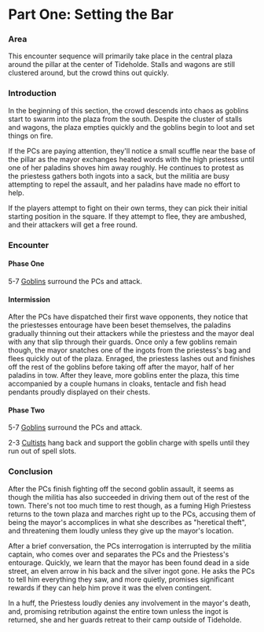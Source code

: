 # Part One: Setting the Bar

### Area

This encounter sequence will primarily take place in the central plaza around the pillar at the center of Tideholde. Stalls and wagons are still clustered around, but the crowd thins out quickly.

### Introduction

In the beginning of this section, the crowd descends into chaos as goblins start to swarm into the plaza from the south. Despite the cluster of stalls and wagons, the plaza empties quickly and the goblins begin to loot and set things on fire.

If the PCs are paying attention, they'll notice a small scuffle near the base of the pillar as the mayor exchanges heated words with the high priestess until one of her paladins shoves him away roughly. He continues to protest as the priestess gathers both ingots into a sack, but the militia are busy attempting to repel the assault, and her paladins have made no effort to help.

If the players attempt to fight on their own terms, they can pick their initial starting position in the square. If they attempt to flee, they are ambushed, and their attackers will get a free round.

### Encounter

#### Phase One

5-7 [Goblins](../../appendices/bestiary.md#goblin) surround the PCs and attack.

#### Intermission

After the PCs have dispatched their first wave opponents, they notice that the priestesses entourage have been beset themselves, the paladins gradually thinning out their attackers while the priestess and the mayor deal with any that slip through their guards. Once only a few goblins remain though, the mayor snatches one of the ingots from the priestess's bag and flees quickly out of the plaza. Enraged, the priestess lashes out and finishes off the rest of the goblins before taking off after the mayor, half of her paladins in tow. After they leave, more goblins enter the plaza, this time accompanied by a couple humans in cloaks, tentacle and fish head pendants proudly displayed on their chests.

#### Phase Two

5-7 [Goblins](../../appendices/bestiary.md#goblin) surround the PCs and attack.

2-3 [Cultists](../../appendices/bestiary.md#cultist) hang back and support the goblin charge with spells until they run out of spell slots.

### Conclusion

After the PCs finish fighting off the second goblin assault, it seems as though the militia has also succeeded in driving them out of the rest of the town. There's not too much time to rest though, as a fuming High Priestess returns to the town plaza and marches right up to the PCs, accusing them of being the mayor's accomplices in what she describes as "heretical theft", and threatening them loudly unless they give up the mayor's location.

After a brief conversation, the PCs interrogation is interrupted by the militia captain, who comes over and separates the PCs and the Priestess's entourage. Quickly, we learn that the mayor has been found dead in a side street, an elven arrow in his back and the silver ingot gone. He asks the PCs to tell him everything they saw, and more quietly, promises significant rewards if they can help him prove it was the elven contingent.

In a huff, the Priestess loudly denies any involvement in the mayor's death, and, promising retribution against the entire town unless the ingot is returned, she and her guards retreat to their camp outside of Tideholde.